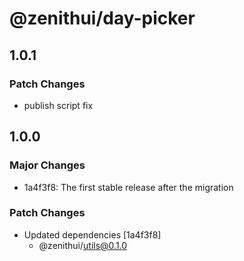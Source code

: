 # @zenithui/day-picker

## 1.0.1

### Patch Changes

- publish script fix

## 1.0.0

### Major Changes

- 1a4f3f8: The first stable release after the migration

### Patch Changes

- Updated dependencies [1a4f3f8]
  - @zenithui/utils@0.1.0
